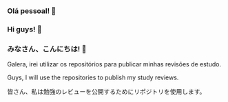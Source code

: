 ### Olá pessoal! 👋
### Hi guys! 👋
### みなさん、こんにちは! 👋

Galera, irei utilizar os repositórios para publicar minhas revisões de estudo.

Guys, I will use the repositories to publish my study reviews.

皆さん、私は勉強のレビューを公開するためにリポジトリを使用します。



<!--
**dantgarcia/dantgarcia** is a ✨ _special_ ✨ repository because its `README.md` (this file) appears on your GitHub profile.

Here are some ideas to get you started:

- 🔭 I’m currently working on ...
- 🌱 I’m currently learning ...
- 👯 I’m looking to collaborate on ...
- 🤔 I’m looking for help with ...
- 💬 Ask me about ...
- 📫 How to reach me: ...
- 😄 Pronouns: ...
- ⚡ Fun fact: ...
-->
